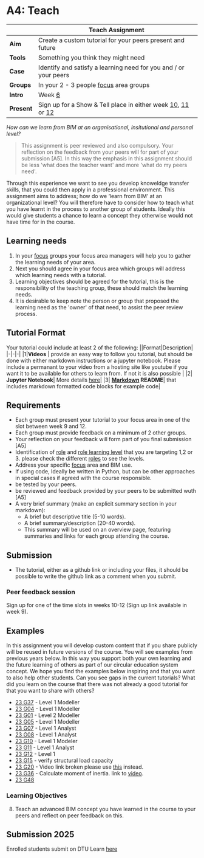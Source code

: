 # A4: Teach

|  | Teach Assignment  |
| --- | ----- |
| **Aim**|  Create a custom tutorial for your peers present and future  |
| **Tools** | Something you think they might need  |
| **Case** |  Identify and satisfy a learning need for you and / or your peers  |
| **Groups** | In your 2 - 3 people [focus] area groups |
| **Intro** | Week [6] |
| **Present** | Sign up for a Show & Tell place in either week [10], [11] or [12] |

_How can we learn from BIM at an organisational, insitutional and personal level?_

>This assignment is peer reviewed and also compulsory. Your reflection on the feedback from your peers will for part of your submission [A5]. In this way the emphasis in this assignment should be less 'what does the teacher want' and more 'what do my peers need'.

Through this experience we want to see you develop knoweldge transfer skills, that you could then apply in a professional environment. This assignment aims to address; how do we ‘learn from BIM’ at an organizational level? You will therefore have to consider how to teach what you have learnt in the process to another group of students. Ideally this would give students a chance to learn a concept they otherwise would not have time for in the course.

## Learning needs
1. In your [focus] groups your focus area managers will help you to gather the learning needs of your area.
2. Next you should agree in your focus area which groups will address which learning needs with a tutorial.
3. Learning objectives should be agreed for the tutorial, this is the responsibility of the teaching group, these should match the learning needs.
4. It is desirable to keep note the person or group that proposed the learning need as the 'owner' of that need, to assist the peer review process.

## Tutorial Format
Your tutorial could include at least 2 of the following:
||Format|Description|
|-|-|-|
|1|**Videos** | provide an easy way to follow you tutorial, but should be done with either markdown instructions or a jupyter notebook. Please include a permanant to your video from a hosting site like youtube if you want it to be available for others to learn from. If not it is also possible |
|2| **Jupyter Notebook**| More details [here](/Concepts/Jupyter)|
|3| **[Markdown](/Concepts/Markdown) README**| that includes markdown formatted code blocks for example code|


## Requirements
* Each group must present your tutorial to your focus area in one of the slot between week 9 and 12.
* Each group must provide feedback on a minimum of 2 other groups.
* Your reflection on your feedback will form part of you final submission [A5]
* Identification of [role] and [role learning level] that you are targeting 1,2 or 3. please check the different [roles] to see the levels.
* Address your specific [focus] area and BIM use.
* If using code, Ideally be written in Python, but can be other approaches in special cases if agreed with the course responsible.
* be tested by your peers.
* be reviewed and feedback provided by your peers to be submitted wuth [A5]
* A very brief summary (make an explicit summary section in your markdown):
    * A brief but descriptive title (5-10 words).
    * A brief summary/description (20-40 words).
    * This summary will be used on an overview page, featuring summaries and links for each group attending the course.

## Submission
* The tutorial, either as a github link or including your files, it should be possible to write the github link as a comment when you submit.

### Peer feedback session
Sign up for one of the time slots in weeks 10-12 (Sign up link available in week 9).

## Examples
In this assignment you will develop custom content that if you share publicly will be reused in future versions of the course. You will see examples from previous years below. In this way you support both your own learning and the future learning of others as part of our circular education system concept. We hope you find the examples below inspiring and that you want to also help other students. Can you see gaps in the current tutorials? What did you learn on the course that there was not already a good tutorial for that you want to share with others?

* [23 G37](https://github.com/Brise07/DTU---Advanced-BIM-Assignment/blob/main/A4/A4_Description.md) - Level 1 Modeller
* [23 G04](https://github.com/s215270/F23_41934_Advanced_BIM_Group_4/tree/main/A4_OpenBIM_Guru) - Level 1 Modeller 
* [23 G01](https://github.com/s193826/Project_4) - Level 2 Modeller
* [23 G05](https://github.com/StanimirMihaylovAngelov/Advanced_BIM/blob/main/A4/README.md) - Level 1 Modeller
* [23 G07](https://github.com/Emilhjort/A4-OpenBIM-Guru) - Level 1 Analyst 
* [23 G08](https://github.com/NajaJohansen/41934-Advanced-Building-Information-Modeling-BIM-/blob/main/Tutorial.md) - Level 1 Analyst
* [23 G10](https://www.youtube.com/watch?v=SUx8DHGreuo) - Level 1 Modeler 
* [23 G11](https://github.com/kristianedstrom/Group-11/tree/main/Assignments/A4) - Level 1 Analyst 
* [23 G12](https://github.com/s203722/Window-Analysis-Tool/tree/5d8f07b02ad39b461c8c4065fdf1b3d198649d46/Window%20analysis%20tool) - Level 1
* [23 G15](https://github.com/frejahbarkler/dtu_course_41934_group15/tree/main/A4) - verify structural load capacity
* [23 G20](https://github.com/vilhuvoj/G16-A4/tree/main) - Video link broken please use [this](https://github.com/vilhuvoj/G16-A4/tree/main) instead.
* [23 G36](https://github.com/kasp582a/41934-AdvancedBIM-Group36) - Calculate moment of inertia. link to [video](https://www.youtube.com/watch?v=X-hkMR-AHVY&t=14s).
* [23 G48](https://github.com/KaareH/DTU_E23_41934_Advanced-BIM/tree/main/Assignments/A4)

### Learning Objectives
8. Teach an advanced BIM concept you have learned in the course to your peers and reflect on peer feedback on this.

## Submission 2025
Enrolled students submit on DTU Learn [here](https://learn.inside.dtu.dk/d2l/lms/dropbox/user/folders_list.d2l?ou=215344&isprv=0)

[roles]: /Roles/index.md
[role]: /Roles/index.md
[role learning level]: /Roles/index.md
[final session of the course]: /Schedule/13.md
[focus]: /Focus/index.md

[6]: /Schedule/06.md
[10]: /Schedule/10.md
[11]: /Schedule/11.md
[12]: /Schedule/12.md
